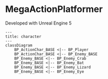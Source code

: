 # MegaActionPlatformer

Developed with Unreal Engine 5

```mermaid
---
title: character
---
classDiagram
	BP_ActionChar_BASE <|-- BP_Player
	BP_ActionChar_BASE <|-- BP_Enemy_BASE
	BP_Enemy_BASE <|-- BP_Enemy_Crab
	BP_Enemy_BASE <|-- BP_Enemy_Bat
	BP_Enemy_BASE <|-- BP_Enemy_Lizard
	BP_Enemy_BASE <|-- BP_Enemy_Eye



```